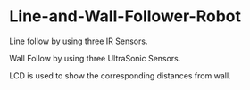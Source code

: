 # Line-and-Wall-Follower-Robot

Line follow by using three IR Sensors. 

Wall Follow by using three UltraSonic Sensors.

LCD is used to show the corresponding distances from wall.
